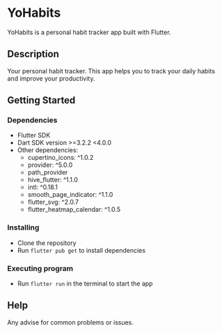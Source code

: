 # YoHabits

YoHabits is a personal habit tracker app built with Flutter.

## Description

Your personal habit tracker. This app helps you to track your daily habits and improve your productivity.

## Getting Started

### Dependencies

* Flutter SDK
* Dart SDK version >=3.2.2 <4.0.0
* Other dependencies:
  * cupertino_icons: ^1.0.2
  * provider: ^5.0.0
  * path_provider
  * hive_flutter: ^1.1.0
  * intl: ^0.18.1
  * smooth_page_indicator: ^1.1.0
  * flutter_svg: ^2.0.7
  * flutter_heatmap_calendar: ^1.0.5

### Installing

* Clone the repository
* Run `flutter pub get` to install dependencies

### Executing program

* Run `flutter run` in the terminal to start the app

## Help

Any advise for common problems or issues.